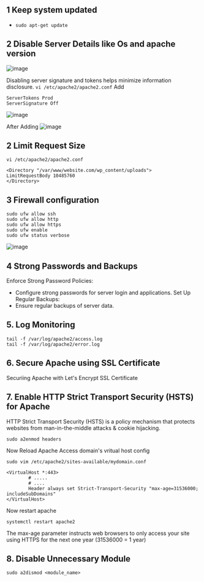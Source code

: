 ## 1 Keep system updated
- ```sudo apt-get update```

## 2 Disable Server Details like Os and apache version
![image](https://github.com/itsarkcodes/assignment/assets/87442305/07358005-5d1c-4aa6-b023-55e015ac35e6)

Disabling server signature and tokens helps minimize information disclosure.
```vi /etc/apache2/apache2.conf```
Add 
```
ServerTokens Prod
ServerSignature Off
```
![image](https://github.com/itsarkcodes/assignment/assets/87442305/500cb797-67bb-4183-aca0-05f5a7b398d6)

After Adding 
![image](https://github.com/itsarkcodes/assignment/assets/87442305/961ddea7-d09d-4779-8ee7-7cdab8136586)

## 2 Limit Request Size
```vi /etc/apache2/apache2.conf```
```
<Directory "/var/www/website.com/wp_content/uploads">
LimitRequestBody 10485760
</Directory>
```

## 3 Firewall configuration
```
sudo ufw allow ssh 
sudo ufw allow http
sudo ufw allow https
sudo ufw enable
sudo ufw status verbose
```
![image](https://github.com/itsarkcodes/assignment/assets/87442305/1b20e6a4-f22d-44e4-b5b1-028a1139dc8f)

## 4 Strong Passwords and Backups
Enforce Strong Password Policies:
- Configure strong passwords for server login and applications.
Set Up Regular Backups:
- Ensure regular backups of server data.

## 5. Log Monitoring
```
tail -f /var/log/apache2/access.log
tail -f /var/log/apache2/error.log
```

## 6. Secure Apache using SSL Certificate 
Securiing Apache with Let's Encrypt SSL Certificate

## 7. Enable HTTP Strict Transport Security (HSTS) for Apache
HTTP Strict Transport Security (HSTS) is a policy mechanism that protects websites from man-in-the-middle attacks & cookie hijacking. 
```
sudo a2enmod headers
```
Now Reload Apache 
Access domain's vritual host config
```
sudo vim /etc/apache2/sites-available/mydomain.conf
```
```
<VirtualHost *:443>
        # .....
        # ....
        Header always set Strict-Transport-Security "max-age=31536000; includeSubDomains"
</VirtualHost>
```
Now restart apache
```
systemctl restart apache2
```
The max-age parameter instructs web browsers to only access your site using HTTPS for the next one year (31536000 = 1 year)

## 8. Disable Unnecessary Module
```
sudo a2dismod <module_name>
```
